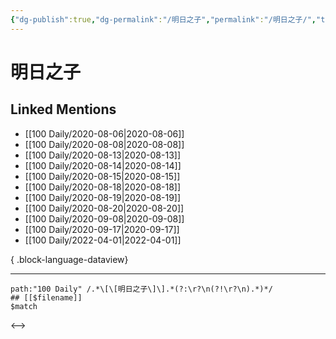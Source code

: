 ```yaml
---
{"dg-publish":true,"dg-permalink":"/明日之子","permalink":"/明日之子/","title":"明日之子","tags":[null],"created":"2022-11-17T21:54:49.000+08:00","updated":"2023-04-10T16:41:52.000+08:00"}
---
```


# 明日之子

## Linked Mentions
- [[100 Daily/2020-08-06\|2020-08-06]]
- [[100 Daily/2020-08-08\|2020-08-08]]
- [[100 Daily/2020-08-13\|2020-08-13]]
- [[100 Daily/2020-08-14\|2020-08-14]]
- [[100 Daily/2020-08-15\|2020-08-15]]
- [[100 Daily/2020-08-18\|2020-08-18]]
- [[100 Daily/2020-08-19\|2020-08-19]]
- [[100 Daily/2020-08-20\|2020-08-20]]
- [[100 Daily/2020-09-08\|2020-09-08]]
- [[100 Daily/2020-09-17\|2020-09-17]]
- [[100 Daily/2022-04-01\|2022-04-01]]

{ .block-language-dataview}

---

```expander
path:"100 Daily" /.*\[\[明日之子\]\].*(?:\r?\n(?!\r?\n).*)*/
## [[$filename]]
$match
```

<-->
